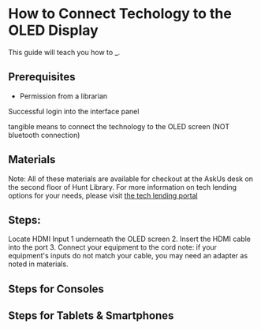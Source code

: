 # How to Connect Techology to the OLED Display

This guide will teach you how to _. 
## Prerequisites
* Permission from a librarian

Successful login into the interface panel

tangible means to connect the technology to the OLED screen (NOT bluetooth connection)

## Materials

Note: All of these materials are available for checkout at the AskUs desk on the second floor of Hunt Library. For more information on tech lending options for your needs, please visit [the tech lending portal](https://www.lib.ncsu.edu/devices)
## Steps: 
Locate HDMI Input 1 underneath the OLED screen
2. Insert the HDMI cable into the port
3. Connect your equipment to the cord
note: if your equipment's inputs do not match your cable, you may need an adapter as noted in materials.

## Steps for Consoles

## Steps for Tablets & Smartphones